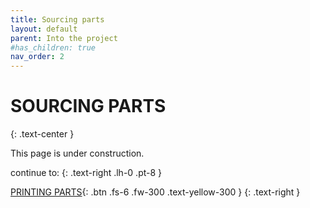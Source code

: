 ```yaml
---
title: Sourcing parts
layout: default
parent: Into the project
#has_children: true
nav_order: 2
---
```

# SOURCING PARTS
{: .text-center }

This page is under construction.

continue to:
{: .text-right .lh-0 .pt-8 }

[PRINTING PARTS]{: .btn .fs-6 .fw-300 .text-yellow-300 }
{: .text-right }

[PRINTING PARTS]: https://rh3d.xyz/printing.html
